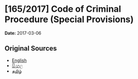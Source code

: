 # [165/2017] Code of Criminal Procedure (Special Provisions)

**Date:** 2017-03-06

## Original Sources

- [English](https://documents.gov.lk/view/bills/2017/3/165-2017_E.pdf)
- [සිංහල](https://documents.gov.lk/view/bills/2017/3/165-2017_S.pdf)
- [தமிழ்](https://documents.gov.lk/view/bills/2017/3/165-2017_T.pdf)
